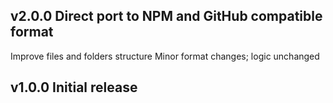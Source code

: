 ## v2.0.0 Direct port to NPM and GitHub compatible format
Improve files and folders structure
Minor format changes; logic unchanged

## v1.0.0 Initial release
